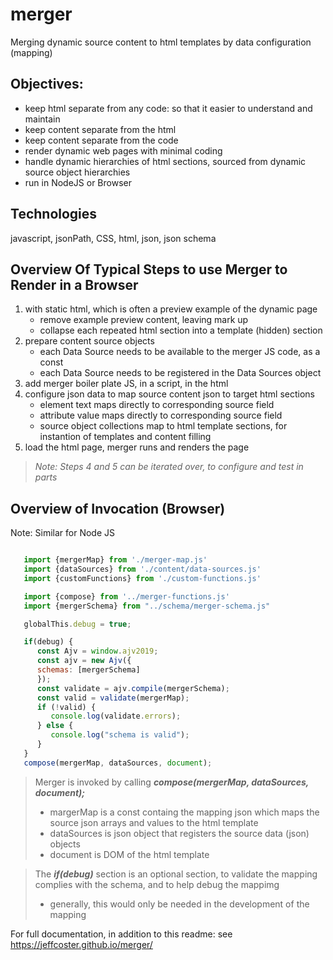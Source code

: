 # merger
Merging dynamic source content to html templates by data configuration (mapping)

## Objectives:
- keep html separate from any code: so that it easier to understand and maintain
- keep content separate from the html
- keep content separate from the code
- render dynamic web pages with minimal coding
- handle dynamic hierarchies of html sections, sourced from dynamic source object hierarchies
- run in NodeJS or Browser

## Technologies
javascript, jsonPath, CSS, html, json, json schema

## Overview Of Typical Steps to use Merger to Render in a Browser
1. with static html, which is often a preview example of the dynamic page
    - remove example preview content, leaving mark up
    - collapse each repeated html section into a template (hidden) section
2. prepare content source objects
    - each Data Source needs to be available to the merger JS code, as a const
    - each Data Source needs to be registered in the Data Sources object
3. add merger boiler plate JS, in a script, in the html
4. configure json data to map source content json to target html sections
    - element text maps directly to corresponding source field 
    - attribute value maps directly to corresponding source field 
    - source object collections map to html template sections, for instantion of templates and content filling
5. load the html page, merger runs and renders the page

>_Note: Steps 4 and 5 can be iterated over, to configure and test in parts_

## Overview of Invocation (Browser)

Note: Similar for Node JS

```javascript

   import {mergerMap} from './merger-map.js'
   import {dataSources} from './content/data-sources.js'
   import {customFunctions} from './custom-functions.js'

   import {compose} from '../merger-functions.js' 
   import {mergerSchema} from "../schema/merger-schema.js"

   globalThis.debug = true;

   if(debug) {
      const Ajv = window.ajv2019;
      const ajv = new Ajv({
      schemas: [mergerSchema]
      });
      const validate = ajv.compile(mergerSchema);
      const valid = validate(mergerMap);
      if (!valid) {
         console.log(validate.errors);
      } else {
         console.log("schema is valid");
      }
   }
   compose(mergerMap, dataSources, document);

```

> Merger is invoked by calling **_compose(mergerMap, dataSources, document);_**
>- margerMap is a const containg the mapping json which maps the source json arrays and values to the html template
>- dataSources is json object that registers the source data (json) objects
>- document is DOM of the html template

> The **_if(debug)_** section is an optional section, to validate the mapping complies with the schema, and to help debug the mappimg
>- generally, this would only be needed in the development of the mapping

For full documentation, in addition to this readme: see https://jeffcoster.github.io/merger/

